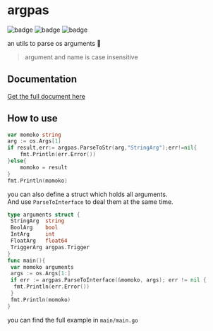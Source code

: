 # argpas

![badge](https://img.shields.io/github/v/tag/scream870102/argpas?color=E861A4&label=version&logo=github&logoColor=FFFFFF&style=flat)
![badge](https://img.shields.io/github/go-mod/go-version/scream870102/argpas?color=00ADD8&logo=go&logoColor=FFFFFF&style=flat)
![badge](https://img.shields.io/github/last-commit/scream870102/argpas?color=B682D2&label=last%20commit&style=flat)  

an utils to parse os arguments 👻
> argument and name is case insensitive

## Documentation

[Get the full document here](https://pkg.go.dev/github.com/scream870102/argpas)

## How to use

```go
var momoko string
arg := os.Args[1]
if result,err:= argpas.ParseToStr(arg,"StringArg");err!=nil{
    fmt.Println(err.Error())
}else{
    momoko = result
}
fmt.Println(momoko)
```

you can also define a struct which holds all arguments.  
And use `ParseToInterface` to deal them at the same time.

```go
type arguments struct {
 StringArg  string
 BoolArg    bool
 IntArg     int
 FloatArg   float64
 TriggerArg argpas.Trigger
}
func main(){
 var momoko arguments
 args := os.Args[1:]
 if err := argpas.ParseToInterface(&momoko, args); err != nil {
  fmt.Println(err.Error())
 }
 fmt.Println(momoko)
}

```

you can find the full example in `main/main.go`
